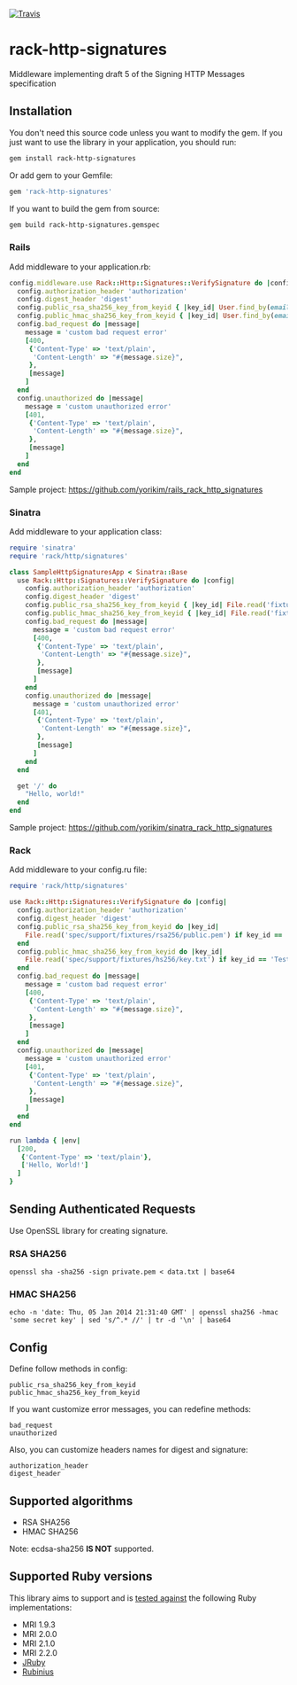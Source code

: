 [![Travis](https://api.travis-ci.org/CurrencyCloud/rack-http-signatures.svg)](https://travis-ci.org/CurrencyCloud/rack-http-signatures)

# rack-http-signatures
Middleware implementing draft 5 of the Signing HTTP Messages specification

## Installation

You don't need this source code unless you want to modify the gem. If you just want to use the library in your application, you should run:

```bash
gem install rack-http-signatures
```

Or add gem to your Gemfile:

```ruby
gem 'rack-http-signatures'
```

If you want to build the gem from source:

```bash
gem build rack-http-signatures.gemspec
```

### Rails
Add middleware to your application.rb:
```ruby
config.middleware.use Rack::Http::Signatures::VerifySignature do |config|
  config.authorization_header 'authorization'
  config.digest_header 'digest'
  config.public_rsa_sha256_key_from_keyid { |key_id| User.find_by(email: key_id).public_rsa256_key }
  config.public_hmac_sha256_key_from_keyid { |key_id| User.find_by(email: key_id).hs256_key }
  config.bad_request do |message|
    message = 'custom bad request error'
    [400,
     {'Content-Type' => 'text/plain',
      'Content-Length' => "#{message.size}",
     },
     [message]
    ]
  end
  config.unauthorized do |message|
    message = 'custom unauthorized error'
    [401,
     {'Content-Type' => 'text/plain',
      'Content-Length' => "#{message.size}",
     },
     [message]
    ]
  end
end
```

Sample project: https://github.com/yorikim/rails_rack_http_signatures

### Sinatra
Add middleware to your application class:
```ruby
require 'sinatra'
require 'rack/http/signatures'

class SampleHttpSignaturesApp < Sinatra::Base
  use Rack::Http::Signatures::VerifySignature do |config|
    config.authorization_header 'authorization'
    config.digest_header 'digest'
    config.public_rsa_sha256_key_from_keyid { |key_id| File.read('fixtures/rsa256/public.pem') if key_id == 'Test' }
    config.public_hmac_sha256_key_from_keyid { |key_id| File.read('fixtures/hs256/key.txt') if key_id == 'Test' }
    config.bad_request do |message|
      message = 'custom bad request error'
      [400,
       {'Content-Type' => 'text/plain',
        'Content-Length' => "#{message.size}",
       },
       [message]
      ]
    end
    config.unauthorized do |message|
      message = 'custom unauthorized error'
      [401,
       {'Content-Type' => 'text/plain',
        'Content-Length' => "#{message.size}",
       },
       [message]
      ]
    end
  end

  get '/' do
    "Hello, world!"
  end
end
```

Sample project: https://github.com/yorikim/sinatra_rack_http_signatures


### Rack
Add middleware to your config.ru file:
```ruby
require 'rack/http/signatures'

use Rack::Http::Signatures::VerifySignature do |config|
  config.authorization_header 'authorization'
  config.digest_header 'digest'
  config.public_rsa_sha256_key_from_keyid do |key_id|
    File.read('spec/support/fixtures/rsa256/public.pem') if key_id == 'Test'
  end
  config.public_hmac_sha256_key_from_keyid do |key_id|
    File.read('spec/support/fixtures/hs256/key.txt') if key_id == 'Test'
  end
  config.bad_request do |message|
    message = 'custom bad request error'
    [400,
     {'Content-Type' => 'text/plain',
      'Content-Length' => "#{message.size}",
     },
     [message]
    ]
  end
  config.unauthorized do |message|
    message = 'custom unauthorized error'
    [401,
     {'Content-Type' => 'text/plain',
      'Content-Length' => "#{message.size}",
     },
     [message]
    ]
  end
end

run lambda { |env|
  [200,
   {'Content-Type' => 'text/plain'},
   ['Hello, World!']
  ]
}
```

## Sending Authenticated Requests
Use OpenSSL library for creating signature.

### RSA SHA256
```
openssl sha -sha256 -sign private.pem < data.txt | base64
```

### HMAC SHA256
```
echo -n 'date: Thu, 05 Jan 2014 21:31:40 GMT' | openssl sha256 -hmac 'some secret key' | sed 's/^.* //' | tr -d '\n' | base64
```


## Config
Define follow methods in config:
```
public_rsa_sha256_key_from_keyid
public_hmac_sha256_key_from_keyid
```

If you want customize error messages, you can redefine methods:
```
bad_request
unauthorized
```

Also, you can customize headers names for digest and signature:
```
authorization_header
digest_header
```

## Supported algorithms
* RSA SHA256
* HMAC SHA256

Note: ecdsa-sha256 **IS NOT** supported.

## Supported Ruby versions

This library aims to support and is [tested against][travis] the following Ruby
implementations:

* MRI 1.9.3
* MRI 2.0.0
* MRI 2.1.0
* MRI 2.2.0
* [JRuby][jruby]
* [Rubinius][rubinius]

[travis]:    https://travis-ci.org/CurrencyCloud/rack-http-signatures
[jruby]:     http://jruby.org/
[rubinius]:  http://rubini.us/
[license]:   LICENSE.md
